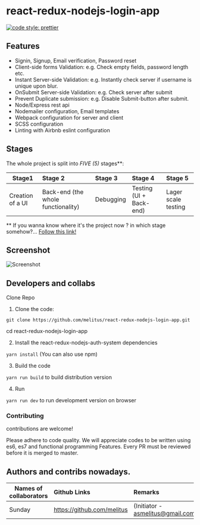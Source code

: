 # react-redux-nodejs-login-app
[![code style: prettier](https://img.shields.io/badge/code_style-prettier-ff69b4.svg?style=flat-square)](https://github.com/prettier/prettier)

## Features

- Signin, Signup, Email verification, Password reset
- Client-side forms Validation: e.g. Check empty fields, password length etc.
- Instant Server-side Validation: e.g. Instantly check server if username is unique upon blur.
- OnSubmit Server-side Validation: e.g. Check server after submit
- Prevent Duplicate submission: e.g. Disable Submit-button after submit.
- Node/Express rest api
- Nodemailer configuration, Email templates
- Webpack configuration for server and client
- SCSS configuration
- Linting with Airbnb eslint configuration

## Stages

The whole project is split into *FIVE (5)* stages**:

| Stage1        | Stage 2          | Stage 3          | Stage 4          | Stage 5
| ------------------ |:------------------- |:-------------- |:-------------- |:--------------
| Creation of a UI     | Back-end (the whole functionality)  |Debugging | Testing (UI + Back-end)    | Lager scale testing



** If you wanna know where it's the project now ? in which stage somehow?... [Follow this link!](https://github.com/melitus/react-redux-nodejs-auth-system/projects)   


## Screenshot

![Screenshot](/client/static/images/.png)

## Developers and collabs

Clone Repo

1. Clone the code:

````
git clone https://github.com/melitus/react-redux-nodejs-login-app.git
````
cd react-redux-nodejs-login-app

2. Install the react-redux-nodejs-auth-system dependencies

`yarn install` (You can also use npm)

3. Build the code

`yarn run build` to build distribution version

4. Run

`yarn run dev` to run development version on browser

### Contributing
contributions are welcome!

Please adhere to code quality. We will appreciate codes to be written using es6, es7 and functional programming Features. Every PR must be reviewed before it is merged to master.

## Authors and contribs nowadays.

| Names of collaborators         | Github Links          | Remarks
| ------------------ |:------------------- |:--------------
| Sunday     | https://github.com/melitus | (Initiator - asmelitus@gmail.com)

